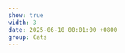 ```yaml
---
show: true
width: 3
date: 2025-06-10 00:01:00 +0800
group: Cats
---
```

<div>
    <img data-src="{{ 'assets/images/cats/DouBai1.png' | relative_url }}" class="lazy w-100 rounded" src="{{ '/assets/images/empty_300x200.png' | relative_url }}" data-toggle="tooltip" data-placement="top" title="">
    <!-- <div class="card-body">
    <p class="card-text">
      Meow! I am Xiaobai.
    </p>
  </div> -->
</div>
